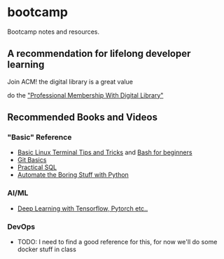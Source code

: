 # bootcamp

Bootcamp notes and resources. 

## A recommendation for lifelong developer learning

Join ACM! the digital library is a great value

do the ["Professional Membership With Digital Library"](https://www.acm.org/membership/membership-options)


## Recommended Books and Videos

### "Basic" Reference
* [Basic Linux Terminal Tips and Tricks](https://learning.oreilly.com/library/view/basic-linux-terminal/9781484260357/) and [Bash for beginners](https://towardsdatascience.com/basics-of-bash-for-beginners-92e53a4c117a)
* [Git Basics](https://rogerdudler.github.io/git-guide/)
* [Practical SQL](https://learning.oreilly.com/library/view/practical-sql-2nd/9781098129866/)
* [Automate the Boring Stuff with Python](https://learning.oreilly.com/library/view/automate-the-boring/9781098122584/)


### AI/ML
* [Deep Learning with Tensorflow, Pytorch etc..](https://learning.oreilly.com/videos/deep-learning-with/9780136617617/)

### DevOps
* TODO: I need to find a good reference for this, for now we'll do some docker stuff in class


